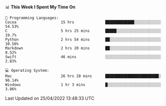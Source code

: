 
<!--START_SECTION:waka-->
📊 **This Week I Spent My Time On** 

```text
💬 Programming Languages: 
Cocoa                    15 hrs              █████████████░░░░░░░░░░░░   54.53% 
C                        5 hrs 25 mins       █████░░░░░░░░░░░░░░░░░░░░   19.7% 
Python                   2 hrs 54 mins       ██░░░░░░░░░░░░░░░░░░░░░░░   10.56% 
Markdown                 2 hrs 20 mins       ██░░░░░░░░░░░░░░░░░░░░░░░   8.52% 
Swift                    46 mins             ░░░░░░░░░░░░░░░░░░░░░░░░░   2.83%

💻 Operating System: 
Mac                      26 hrs 28 mins      ████████████████████████░   96.14% 
Windows                  1 hr 3 mins         █░░░░░░░░░░░░░░░░░░░░░░░░   3.86%

```


 Last Updated on 25/04/2022 13:48:33 UTC
<!--END_SECTION:waka-->
